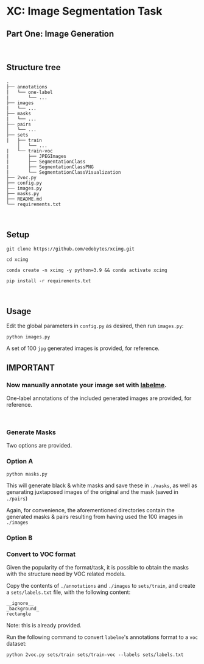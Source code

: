 # XC: Image Segmentation Task

## Part One: Image Generation

<br>

## Structure tree
```
.         
├── annotations                     
|   └── one-label
|       └── ...       
├── images           
|   └── ...     
├── masks          
|   └── ...         
├── pairs
│   └── ...
├── sets                        
|   ├── train
    │   └── ...                            
|   └── train-voc              
|       ├── JPEGImages           
|       ├── SegmentationClass        
|       ├── SegmentationClassPNG                  
|       └── SegmentationClassVisualization        
├── 2voc.py           
├── config.py         
├── images.py       
├── masks.py              
├── README.md           
└── requirements.txt   
```

<br>

## Setup

```
git clone https://github.com/edobytes/xcimg.git
```

```
cd xcimg
```

```
conda create -n xcimg -y python=3.9 && conda activate xcimg

pip install -r requirements.txt 
```

<br> 

## Usage

Edit the global parameters in `config.py` as desired, then run `images.py`:

```
python images.py
```

A set of 100 `jpg` generated images is provided, for reference.

## **IMPORTANT**

### Now manually annotate your image set with [labelme](https://github.com/wkentaro/labelme).

One-label annotations of the included generated images are provided, for reference.

<br>

### Generate Masks

Two options are provided.

### Option A

```
python masks.py
```

This will generate black & white masks and save these in `./masks`, as well as genarating juxtaposed images of the original and the mask (saved in `./pairs`)

Again, for convenience, the aforementioned directories contain the generated masks & pairs resulting from having used the 100 images in `./images`

### Option B

### Convert to VOC format

Given the popularity of the format/task, it is possible to obtain the masks with the structure need by VOC related models.

Copy the contents of `./annotations` and `./images` to `sets/train`, and create a `sets/labels.txt` file, with the following content:

```
__ignore__
_background_
rectangle
```

Note: this is already provided.

Run the following command to convert `labelme`'s annotations format to a `voc` dataset:

```
python 2voc.py sets/train sets/train-voc --labels sets/labels.txt
```
